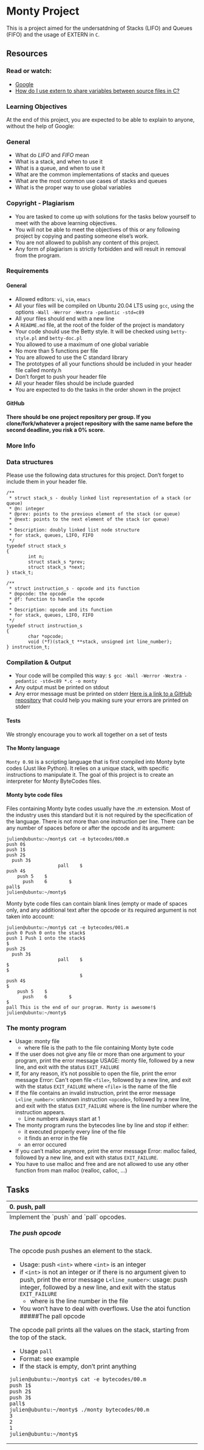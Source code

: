 # Monty Project
This is a project aimed for the undersatdning of Stacks (LIFO) and Queues (FIFO) and the usage of EXTERN in `C`.
## Resources
### Read or watch:

- [Google]('www.google.com')
- [How do I use extern to share variables between source files in C?]('https://stackoverflow.com/questions/1433204/how-do-i-use-extern-to-share-variables-between-source-files')
### Learning Objectives
At the end of this project, you are expected to be able to explain to anyone, without the help of Google:

### General
- What do _LIFO_ and _FIFO_ mean
- What is a stack, and when to use it
- What is a queue, and when to use it
- What are the common implementations of stacks and queues
- What are the most common use cases of stacks and queues
- What is the proper way to use global variables
### Copyright - Plagiarism
- You are tasked to come up with solutions for the tasks below yourself to meet with the above learning objectives.
- You will not be able to meet the objectives of this or any following project by copying and pasting someone else’s work.
- You are not allowed to publish any content of this project.
- Any form of plagiarism is strictly forbidden and will result in removal from the program.
### Requirements
#### General
- Allowed editors: `vi`, `vim`, `emacs`
- All your files will be compiled on Ubuntu 20.04 LTS using `gcc`, using the options `-Wall -Werror -Wextra -pedantic -std=c89`
- All your files should end with a new line
- A `README.md` file, at the root of the folder of the project is mandatory
- Your code should use the Betty style. It will be checked using `betty-style.pl` and `betty-doc.pl`
- You allowed to use a maximum of one global variable
- No more than 5 functions per file
- You are allowed to use the C standard library
- The prototypes of all your functions should be included in your header file called monty.h
- Don’t forget to push your header file
- All your header files should be include guarded
- You are expected to do the tasks in the order shown in the project
#### GitHub
__There should be one project repository per group. If you clone/fork/whatever a project repository with the same name before the second deadline, you risk a 0% score.__

### More Info
### Data structures
Please use the following data structures for this project. Don’t forget to include them in your header file.
```
/**
 * struct stack_s - doubly linked list representation of a stack (or queue)
 * @n: integer
 * @prev: points to the previous element of the stack (or queue)
 * @next: points to the next element of the stack (or queue)
 *
 * Description: doubly linked list node structure
 * for stack, queues, LIFO, FIFO
 */
typedef struct stack_s
{
        int n;
        struct stack_s *prev;
        struct stack_s *next;
} stack_t;
```
```
/**
 * struct instruction_s - opcode and its function
 * @opcode: the opcode
 * @f: function to handle the opcode
 *
 * Description: opcode and its function
 * for stack, queues, LIFO, FIFO
 */
typedef struct instruction_s
{
        char *opcode;
        void (*f)(stack_t **stack, unsigned int line_number);
} instruction_t;
```

### Compilation & Output
- Your code will be compiled this way:
`$ gcc -Wall -Werror -Wextra -pedantic -std=c89 *.c -o monty`
- Any output must be printed on stdout
- Any error message must be printed on stderr
[Here is a link to a GitHub repository]('https://github.com/sickill/stderred') that could help you making sure your errors are printed on stderr
#### Tests
We strongly encourage you to work all together on a set of tests

#### The Monty language
`Monty 0.98` is a scripting language that is first compiled into Monty byte codes (Just like Python). It relies on a unique stack, with specific instructions to manipulate it. The goal of this project is to create an interpreter for Monty ByteCodes files.

#### Monty byte code files

Files containing Monty byte codes usually have the .m extension. Most of the industry uses this standard but it is not required by the specification of the language. There is not more than one instruction per line. There can be any number of spaces before or after the opcode and its argument:
```
julien@ubuntu:~/monty$ cat -e bytecodes/000.m
push 0$
push 1$
push 2$
  push 3$
                   pall    $
push 4$
    push 5    $
      push    6        $
pall$
julien@ubuntu:~/monty$
```

Monty byte code files can contain blank lines (empty or made of spaces only, and any additional text after the opcode or its required argument is not taken into account:
```
julien@ubuntu:~/monty$ cat -e bytecodes/001.m
push 0 Push 0 onto the stack$
push 1 Push 1 onto the stack$
$
push 2$
  push 3$
                   pall    $
$
$
                           $
push 4$
$
    push 5    $
      push    6        $
$
pall This is the end of our program. Monty is awesome!$
julien@ubuntu:~/monty$
```

### The monty program

- Usage: monty file
	- where file is the path to the file containing Monty byte code
- If the user does not give any file or more than one argument to your program, print the error message USAGE: monty file, followed by a new line, and exit with the status `EXIT_FAILURE`
- If, for any reason, it’s not possible to open the file, print the error message Error: Can't open file `<file>`, followed by a new line, and exit with the status `EXIT_FAILURE`
where `<file>` is the name of the file
- If the file contains an invalid instruction, print the error message `L<line_number>`: unknown instruction `<opcode>`, followed by a new line, and exit with the status `EXIT_FAILURE`
where is the line number where the instruction appears.
	- Line numbers always start at 1
- The monty program runs the bytecodes line by line and stop if either:
	- it executed properly every line of the file
	- it finds an error in the file
	- an error occured
- If you can’t malloc anymore, print the error message Error: malloc failed, followed by a new line, and exit with status `EXIT_FAILURE`.
- You have to use malloc and free and are not allowed to use any other function from man malloc (realloc, calloc, …)
## Tasks
<table>
 <thead>
  <tr>
   <th align = "left">0. push, pall</th>
  </tr>
 </thead>
 <tbody>
  <tr>
   <td>
Implement the `push` and `pall` opcodes.

##### The push opcode

The opcode push pushes an element to the stack.

- Usage: push `<int>`
where `<int>` is an integer
- if `<int>` is not an integer or if there is no argument given to push, print the error message `L<line_number>`: usage: push integer, followed by a new line, and exit with the status `EXIT_FAILURE`
	- where is the line number in the file
- You won’t have to deal with overflows. Use the atoi function
#####The pall opcode

The opcode pall prints all the values on the stack, starting from the top of the stack.

- Usage `pall`
- Format: see example
- If the stack is empty, don’t print anything
```
julien@ubuntu:~/monty$ cat -e bytecodes/00.m
push 1$
push 2$
push 3$
pall$
julien@ubuntu:~/monty$ ./monty bytecodes/00.m
3
2
1
julien@ubuntu:~/monty$
```
   </td>
  </tr>
 </tbody>
</table>
